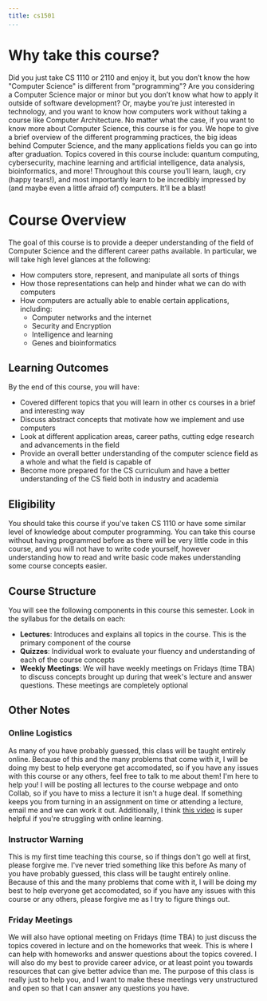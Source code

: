 ```yaml
---
title: cs1501
...
```

# Why take this course?

Did you just take CS 1110 or 2110 and enjoy it, but you don’t know the how "Computer Science" is different from "programming"? Are you considering a Computer Science major or minor but you don’t know what how to apply it outside of software development? Or, maybe you’re just interested in technology, and you want to know how computers work without taking a course like Computer Architecture. No matter what the case, if you want to know more about Computer Science, this course is for you. We hope to give a brief overview of the different programming practices, the big ideas behind Computer Science, and the many applications fields you can go into after graduation. Topics covered in this course include: quantum computing, cybersecurity, machine learning and artificial intelligence, data analysis, bioinformatics, and more! Throughout this course you’ll learn, laugh, cry (happy tears!), and most importantly learn to be incredibly impressed by (and maybe even a little afraid of) computers. It’ll be a blast!


# Course Overview 

The goal of this course is to provide a deeper understanding of the field of Computer Science and the different career paths available. In particular, we will take high level glances at the following:

- How computers store, represent, and manipulate all sorts of things
- How those representations can help and hinder what we can do with computers
- How computers are actually able to enable certain applications, including:
    - Computer networks and the internet
    - Security and Encryption
    - Intelligence and learning
    - Genes and bioinformatics

## Learning Outcomes

By the end of this course, you will have:

- Covered different topics that you will learn in other cs courses in a brief and interesting way
- Discuss abstract concepts that motivate how we implement and use computers
- Look at different application areas, career paths, cutting edge research and advancements in the field
- Provide an overall better understanding of the computer science field as a whole and what the field is capable of
- Become more prepared for the CS curriculum and have a better understanding of the CS field both in industry and academia



## Eligibility

You should take this course if you've taken CS 1110 or have some similar level of knowledge about computer programming. You can take this course without having programmed before as there will be very little code in this course, and you will not have to write code yourself, however understanding how to read and write basic code makes understanding some course concepts easier.


## Course Structure

You will see the following components in this course this semester. Look in the syllabus for the details on each:

- **Lectures**: Introduces and explains all topics in the course. This is the primary component of the course
- **Quizzes**: Individual work to evaluate your fluency and understanding of each of the course concepts
- **Weekly Meetings**: We will have weekly meetings on Fridays (time TBA) to discuss concepts brought up during that week's lecture and answer questions. These meetings are completely optional

## Other Notes

### Online Logistics
As many of you have probably guessed, this class will be taught entirely online. Because of this and the many problems that come with it, I will be doing my best to help everyone get accomodated, so if you have any issues with this course or any others, feel free to talk to me about them! I'm here to help you! I will be posting all lectures to the course webpage and onto Collab, so if you have to miss a lecture it isn't a huge deal. If something keeps you from turning in an assignment on time or attending a lecture, email me and we can work it out. Additionally, I think [this video](https://www.youtube.com/watch?v=snAhsXyO3Ck) is super helpful if you're struggling with online learning. 

### Instructor Warning
This is my first time teaching this course, so if things don't go well at first, please forgive me. I've never tried something like this before 
As many of you have probably guessed, this class will be taught entirely online. Because of this and the many problems that come with it, I will be doing my best to help everyone get accomodated, so if you have any issues with this course or any others, please forgive me as I try to figure things out.

### Friday Meetings
We will also have optional meeting on Fridays (time TBA) to just discuss the topics covered in lecture and on the homeworks that week. This is where I can help with homeworks and answer questions about the topics covered. I will also do my best to provide career advice, or at least point you towards resources that can give better advice than me. The purpose of this class is really just to help you, and I want to make these meetings very unstructured and open so that I can answer any questions you have.

